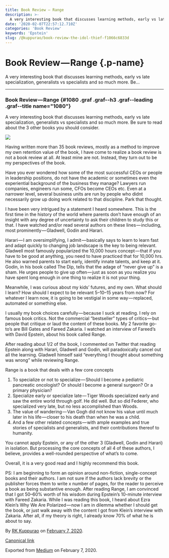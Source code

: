 ```yaml
---
title: Book Review — Range
description: >-
  A very interesting book that discusses learning methods, early vs late specialization, generalists vs specialists and so much more. Be sure to read about the 3 other books you should consider.
date: '2020-02-07T22:57:12.710Z'
categories: 'Book Review'
keywords: 'Epstein'
slug: /@kuppurao/book-review-the-idol-thief-f1066c6833d
---
```




Book Review — Range {.p-name}
===================

A very interesting book that discusses learning methods, early vs late
specialization, generalists vs specialists and so much more. Be…

* * * * *

### Book Review — Range {#1080 .graf .graf--h3 .graf--leading .graf--title name="1080"}

A very interesting book that discusses learning methods, early vs late
specialization, generalists vs specialists and so much more. Be sure to
read about the 3 other books you should consider.

![](https://cdn-images-1.medium.com/max/600/1*1r_e0dfTrXoLrvnI6vJ8Ng.jpeg)

Having written more than 35 book reviews, mostly as a method to improve
my own retention value of the book, I have come to realize a book review
is not a book review at all. At least mine are not. Instead, they turn
out to be my perspectives of the book.

Have you ever wondered how some of the most successful CEOs or people in
leadership positions, do not have the academic or sometimes even the
experiential background of the business they manage? Lawyers run
companies, engineers run some, CFOs become CEOs etc. Even at a narrower
level, several business units are run by people who didnt necessarily
grow up doing work related to that discipline. Park that thought.

I have been very intrigued by a statement I heard somewhere. This is the
first time in the history of the world where parents don’t have enough
of an insight with any degree of uncertainty to ask their children to
study this or that. I have watched and/or read several authors on these
lines — including, most prominently — Gladwell, Godin and Harari.

Harari — I am oversimplifying, I admit — basically says to learn to
learn fast and adapt quickly to changing job landscape is the key to
being relevant. Gladwell most famously popularized the 10,000 hours
concept — that if you have to be good at anything, you need to have
practiced that for 10,000 hrs. He also warned parents to start early,
identify innate talents, and keep at it. Godin, in his book called The
Dip, tells that the adage of “never give up” is a sham. He urges people
to give up often — just as soon as you realize you have spent long
enough in one thing to realize it is not your thing.

Meanwhile, I was curious about my kids’ futures, and my own. What should
I learn? How should I expect to be relevant 5–10–15 years from now? For
whatever I learn now, it is going to be vestigial in some
way — replaced, automated or something else.

I usually my book choices carefully — because I suck at reading. I rely
on famous book critics. Not the commercial “bestseller” types of
critics — but people that critique or laud the content of these books.
My 2 favorite go-to’s are Bill Gates and Fareed Zakaria. I watched an
interview of Fareed’s with David Epstein, about his book called Range.

After reading about 1/2 of the book, I commented on Twitter that reading
Epstein along with Harari, Gladwell and Godin, will paradoxically cancel
out all the learning. Gladwell himself said “everything I thought about
something was wrong” while reviewing Range.

Range is a book that deals with a few core concepts

1.  To specialize or not to specialize — Should I become a pediatric
    pancreatic oncologist? Or should I become a general surgeon? Or a
    primary physician?
2.  Specialize early or specialize late — Tiger Woods specialized early
    and saw the entire world through golf. He did well. But so did
    Federer, who specialized very late, but no less accomplished than
    Woods.
3.  The value of wandering — Van Gogh did not know his value until much
    later in his life — closer to his death than when he was a child.
4.  And a few other related concepts — with ample examples and true
    stories of specialists and generalists, and their contributions
    thereof to humanity.

You cannot apply Epstein, or any of the other 3 (Gladwell, Godin and
Harari) in isolation. But processing the core concepts of all 4 of these
authors, I believe, provides a well-rounded perspective of what’s to
come.

Overall, it is a very good read and I highly recommend this book.

PS: I am beginning to form an opinion around non-fiction, single-concept
books and their authors. I am not sure if the authors lack brevity or
the publisher forces them to write x number of pages, for the reader to
perceive a book as being substantive enough. After reading Range, I am
convinced that I got 50–60% worth of his wisdom during Epstein’s
10-minute interview with Fareed Zakaria. While I was reading this book,
I heard about Ezra Klein’s Why We Are Polarized — now I am in dilemma
whether I should get the book, or just walk away with the content I got
from Klein’s interview with Zakaria. After all, if my theory is right, I
already know 70% of what he is about to say.

By [RK Kuppurao](https://medium.com/@kuppurao) on [February 7,
2020](https://medium.com/p/1602cb115804).

[Canonical
link](https://medium.com/@kuppurao/book-review-range-1602cb115804)

Exported from [Medium](https://medium.com) on February 7, 2020.
